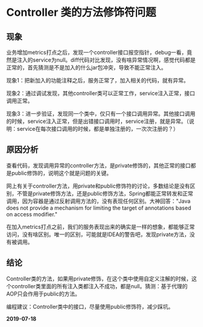 
# Controller 类的方法修饰符问题
## 现象
业务增加metrics打点之后，发现一个controller接口报空指针，debug一看，竟然是注入的service为null。diff代码对比发现，没有啥异常情况啊，感觉代码都是正常的，首先猜测是不是加入的什么jar包冲突，导致不能正常注入。

现象1：把新加入的功能注释之后，服务正常了，加入相关的代码，就有异常。

现象2：通过调试发现，其他controller类可以正常工作，service注入正常，接口调用正常。

现象3：进一步验证，发现同一个类中，仅只有一个接口调用异常。其他接口调用的时候，service注入正常，但是出错接口调用时，service注册，就是异常。（说明：service在每次接口调用的时候，都是单独注册的，一次次注册的？）

## 原因分析
查看代码，发现调用异常的controller方法，是private修饰的，其他正常的接口都是public修饰的，说明这个就是问题的关键。

网上有关于controller方法，用private和public修饰符的讨论，多数结论是没有区别，不管是private修饰方法，还是public修饰方法，Spring都能正常转发和正常调用，因为容器是通过反射调用方法的，没有表现任何区别。大神回答："Java does not provide a mechanism for limiting the target of annotations based on access modifier."

在加入metrics打点之前，我们的服务表现出来的确实是一样的想象，都能够正常访问，没有啥区别。唯一的区别，可能就是IDEA的警告吧，发现private方法，没有被调用。

## 结论
Controller类的方法，如果用private修饰，在这个类中使用自定义注解的时候，这个controller类里面的所有注入类都注入不成功，都是null。猜测：基于代理的AOP只会作用于public的方法。

编程建议：Controller类中的接口，尽量使用public修饰符，减少踩坑。

**2019-07-18**

